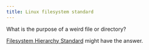 ```yaml
---
title: Linux filesystem standard
---
```


What is the purpose of a weird file or directory?

[Filesystem Hierarchy Standard](http://refspecs.linuxfoundation.org/fhs.shtml) might have the answer.
